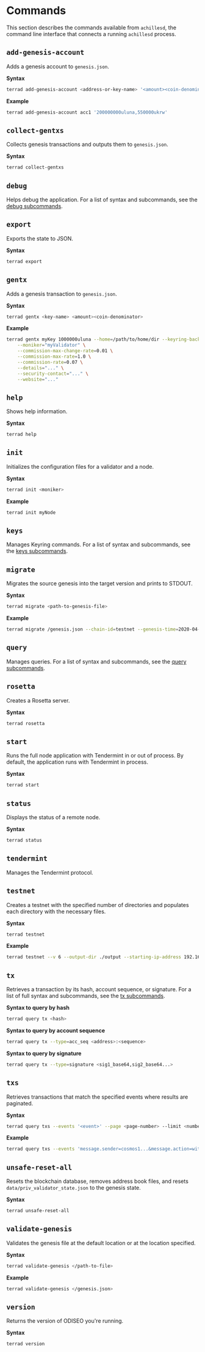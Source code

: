 # Commands

This section describes the commands available from `achillesd`, the command line interface that connects a running `achillesd` process.

## `add-genesis-account`

Adds a genesis account to `genesis.json`.

**Syntax**
```bash
terrad add-genesis-account <address-or-key-name> '<amount><coin-denominator>,<amount><coin-denominator>'
```

**Example**
```bash
terrad add-genesis-account acc1 '200000000uluna,550000ukrw'
```

## `collect-gentxs`

Collects genesis transactions and outputs them to `genesis.json`.

**Syntax**
```bash
terrad collect-gentxs
```

## `debug`

Helps debug the application. For a list of syntax and subcommands, see the [debug subcommands](subcommands.md#debug-addr).

## `export`

Exports the state to JSON.

**Syntax**
```bash
terrad export
```

## `gentx`

Adds a genesis transaction to `genesis.json`.

**Syntax**
```bash
terrad gentx <key-name> <amount><coin-denominator>
```

**Example**
```bash
terrad gentx myKey 1000000uluna --home=/path/to/home/dir --keyring-backend=os --chain-id=test-chain-1 \
    --moniker="myValidator" \
    --commission-max-change-rate=0.01 \
    --commission-max-rate=1.0 \
    --commission-rate=0.07 \
    --details="..." \
    --security-contact="..." \
    --website="..."
```

## `help`

Shows help information.

**Syntax**
```bash
terrad help
```

## `init`

Initializes the configuration files for a validator and a node.

**Syntax**
```bash
terrad init <moniker>
```

**Example**
```bash
terrad init myNode
```

## `keys`

Manages Keyring commands. For a list of syntax and subcommands, see the [keys subcommands](subcommands.md#keys-add).


## `migrate`
Migrates the source genesis into the target version and prints to STDOUT.

**Syntax**
```bash
terrad migrate <path-to-genesis-file>
```

**Example**
```bash
terrad migrate /genesis.json --chain-id=testnet --genesis-time=2020-04-19T17:00:00Z --initial-height=4000
```

## `query`

Manages queries. For a list of syntax and subcommands, see the [query subcommands](subcommands.md#query-authz-grants).

## `rosetta`

Creates a Rosetta server.

**Syntax**
```bash
terrad rosetta
```

## `start`

Runs the full node application with Tendermint in or out of process. By default, the application runs with Tendermint in process.

**Syntax**
```bash
terrad start
```

## `status`

Displays the status of a remote node.

**Syntax**
```bash
terrad status
```

## `tendermint`

Manages the Tendermint protocol.

## `testnet`

Creates a testnet with the specified number of directories and populates each directory with the necessary files.

**Syntax**
```bash
terrad testnet
```

**Example**
```bash
terrad testnet --v 6 --output-dir ./output --starting-ip-address 192.168.10.2
```

## `tx`

Retrieves a transaction by its hash, account sequence, or signature. For a list of full syntax and subcommands, see the [tx subcommands](subcommands.md#tx-authz-exec).

**Syntax to query by hash**
```bash
terrad query tx <hash>
```

**Syntax to query by account sequence**
```bash
terrad query tx --type=acc_seq <address>:<sequence>
```

**Syntax to query by signature**
```bash
terrad query tx --type=signature <sig1_base64,sig2_base64...>
```

## `txs`

Retrieves transactions that match the specified events where results are paginated.

**Syntax**
```bash
terrad query txs --events '<event>' --page <page-number> --limit <number-of-results>
```

**Example**
```bash
terrad query txs --events 'message.sender=cosmos1...&message.action=withdraw_delegator_reward' --page 1 --limit 30
```

## `unsafe-reset-all`

Resets the blockchain database, removes address book files, and resets `data/priv_validator_state.json` to the genesis state.

**Syntax**
```bash
terrad unsafe-reset-all
```

## `validate-genesis`

Validates the genesis file at the default location or at the location specified.

**Syntax**
```bash
terrad validate-genesis </path-to-file>
```

**Example**
```bash
terrad validate-genesis </genesis.json>
```

## `version`

Returns the version of ODISEO you're running.

**Syntax**
```bash
terrad version
```
